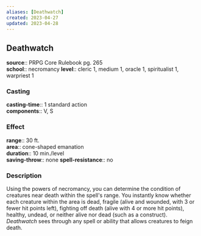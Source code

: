 ```yaml
---
aliases: [Deathwatch]
created: 2023-04-27
updated: 2023-04-28
---
```


## Deathwatch

**source**:: PRPG Core Rulebook pg. 265  
**school**:: necromancy
**level**:: cleric 1, medium 1, oracle 1, spiritualist 1, warpriest 1

### Casting

**casting-time**:: 1 standard action  
**components**:: V, S

### Effect

**range**:: 30 ft.  
**area**:: cone-shaped emanation  
**duration**:: 10 min./level  
**saving-throw**:: none
**spell-resistance**:: no

### Description

Using the powers of necromancy, you can determine the condition of creatures near death within the spell's range. You instantly know whether each creature within the area is dead, fragile (alive and wounded, with 3 or fewer hit points left), fighting off death (alive with 4 or more hit points), healthy, undead, or neither alive nor dead (such as a construct). *Deathwatch* sees through any spell or ability that allows creatures to feign death.
